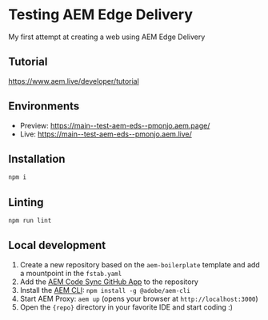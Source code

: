 # Testing AEM Edge Delivery
My first attempt at creating a web using AEM Edge Delivery

## Tutorial
https://www.aem.live/developer/tutorial

## Environments
- Preview: https://main--test-aem-eds--pmonjo.aem.page/
- Live: https://main--test-aem-eds--pmonjo.aem.live/

## Installation

```sh
npm i
```

## Linting

```sh
npm run lint
```

## Local development

1. Create a new repository based on the `aem-boilerplate` template and add a mountpoint in the `fstab.yaml`
1. Add the [AEM Code Sync GitHub App](https://github.com/apps/aem-code-sync) to the repository
1. Install the [AEM CLI](https://github.com/adobe/helix-cli): `npm install -g @adobe/aem-cli`
1. Start AEM Proxy: `aem up` (opens your browser at `http://localhost:3000`)
1. Open the `{repo}` directory in your favorite IDE and start coding :)
